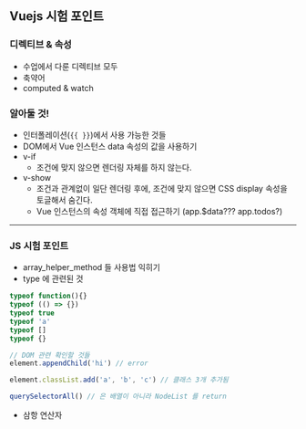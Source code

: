 ## Vuejs 시험 포인트

### 디렉티브 & 속성
- 수업에서 다룬 디렉티브 모두
- 축약어
- computed & watch

### 알아둘 것!
- 인터폴레이션(`{{ }}`)에서 사용 가능한 것들
- DOM에서 Vue 인스턴스 data 속성의 값을 사용하기
- v-if 
  - 조건에 맞지 않으면 렌더링 자체를 하지 않는다.
- v-show
  - 조건과 관계없이 일단 렌더링 후에, 조건에 맞지 않으면 CSS display 속성을 토글해서 숨긴다.
  - Vue 인스턴스의 속성 객체에 직접 접근하기   (app.$data???      app.todos?)

---

### JS 시험 포인트

- array_helper_method 들 사용법 익히기
- type 에 관련된 것

```javascript
typeof function(){}
typeof (() => {})
typeof true
typeof 'a'
typeof [] 
typeof {} 

// DOM 관련 확인할 것들
element.appendChild('hi') // error

element.classList.add('a', 'b', 'c') // 클래스 3개 추가됨

querySelectorAll() // 은 배열이 아니라 NodeList 를 return
```

- 삼항 연산자

